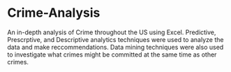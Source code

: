 # Crime-Analysis
An in-depth analysis of Crime throughout the US using Excel. Predictive, Prescrptive, and Descriptive analytics techniques were used to analyze the data and make reccommendations. Data mining techniques were also used to investigate what crimes might be committed at the same time as other crimes.
